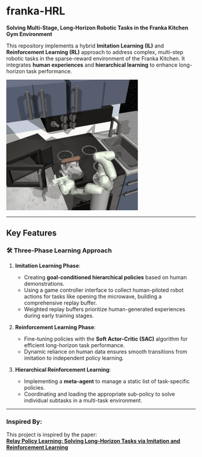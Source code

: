 # franka-HRL  

**Solving Multi-Stage, Long-Horizon Robotic Tasks in the Franka Kitchen Gym Environment**  

This repository implements a hybrid **Imitation Learning (IL)** and **Reinforcement Learning (RL)** approach to address complex, multi-step robotic tasks in the sparse-reward environment of the Franka Kitchen. It integrates **human experiences** and **hierarchical learning** to enhance long-horizon task performance.  

<img src="./thumbnails/Screencastfrom2024-10-2419-09-26-ezgif.com-video-to-gif-converter.gif" alt="Franka-HRL" width="350"/>

---

## Key Features  
### 🛠 **Three-Phase Learning Approach**  
1. **Imitation Learning Phase**:  
   - Creating **goal-conditioned hierarchical policies** based on human demonstrations.  
   - Using a game controller interface to collect human-piloted robot actions for tasks like opening the microwave, building a comprehensive replay buffer.  
   - Weighted replay buffers prioritize human-generated experiences during early training stages.  

2. **Reinforcement Learning Phase**:  
   - Fine-tuning policies with the **Soft Actor-Critic (SAC)** algorithm for efficient long-horizon task performance.  
   - Dynamic reliance on human data ensures smooth transitions from imitation to independent policy learning.  

3. **Hierarchical Reinforcement Learning**:
    - Implementing a **meta-agent** to manage a static list of task-specific policies.  
    - Coordinating and loading the appropriate sub-policy to solve individual subtasks in a multi-task environment.  

---

### **Inspired By**:
This project is inspired by the paper:  
**[Relay Policy Learning: Solving Long-Horizon Tasks via Imitation and Reinforcement Learning](https://arxiv.org/abs/2012.13479)**  





